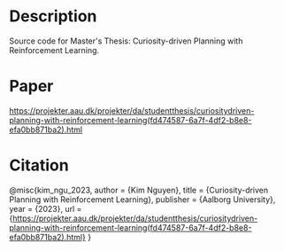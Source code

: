# Description
Source code for Master's Thesis: Curiosity-driven Planning with Reinforcement Learning.

# Paper
https://projekter.aau.dk/projekter/da/studentthesis/curiositydriven-planning-with-reinforcement-learning(fd474587-6a7f-4df2-b8e8-efa0bb871ba2).html

# Citation
@misc{kim_ngu_2023,
  author = {Kim Nguyen},
  title = {Curiosity-driven Planning with Reinforcement Learning},
  publisher = {Aalborg University},
  year = {2023},
  url  = {https://projekter.aau.dk/projekter/da/studentthesis/curiositydriven-planning-with-reinforcement-learning(fd474587-6a7f-4df2-b8e8-efa0bb871ba2).html}
}
